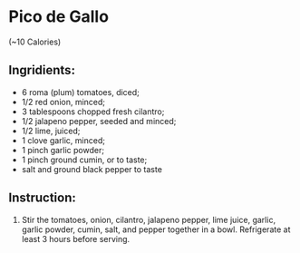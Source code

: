 # Pico de Gallo 
(~10  Calories)

## Ingridients:  
- 6 roma (plum) tomatoes, diced;  
- 1/2 red onion, minced;  
- 3 tablespoons chopped fresh cilantro;  
- 1/2 jalapeno pepper, seeded and minced;  
- 1/2 lime, juiced;  
- 1 clove garlic, minced;  
- 1 pinch garlic powder;  
- 1 pinch ground cumin, or to taste;  
- salt and ground black pepper to taste

## Instruction:  
1. Stir the tomatoes, onion, cilantro, jalapeno pepper, lime juice, garlic, garlic powder, cumin, salt, and pepper together in a bowl. Refrigerate at least 3 hours before serving.
